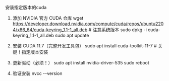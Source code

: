 安装指定版本的cuda

1. 添加 NVIDIA 官方 CUDA 仓库
wget https://developer.download.nvidia.com/compute/cuda/repos/ubuntu2204/x86_64/cuda-keyring_1.1-1_all.deb  # 注意系统版本
sudo dpkg -i cuda-keyring_1.1-1_all.deb
sudo apt update

2. 安装 CUDA 11.7（完整开发工具包）
sudo apt install cuda-toolkit-11-7  # 关键！指定版本安装

3. 更新驱动（必须！）
sudo apt install nvidia-driver-535
sudo reboot

4. 验证安装
nvcc --version
